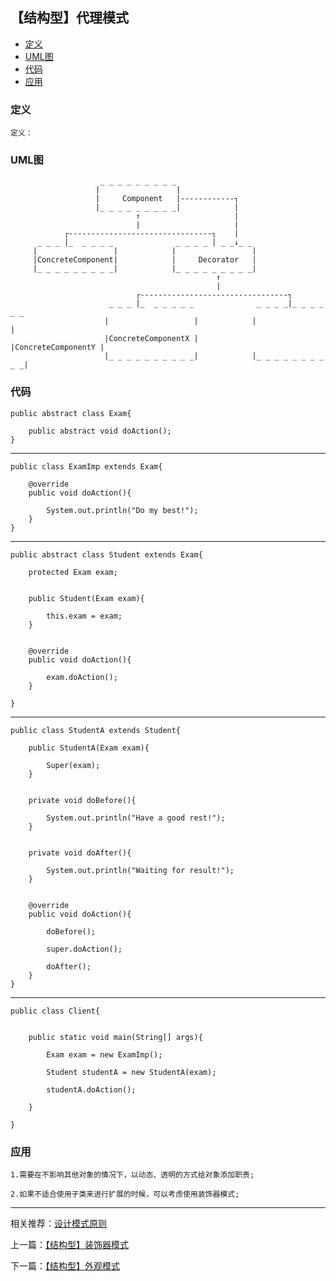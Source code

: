 

## 【结构型】代理模式

*   [定义](#define)
*   [UML图](#UML)
*   [代码](#code)
*   [应用](#app)




<h3 id="define">定义</h3>

    定义：


<h3 id="UML">UML图</h3>


                        _ _ _ _ _ _ _ _ _
                       |                 |
                       |     Component   |------------┐
                       |_ _ _ _ _ _ _ _ _|            |
                                ↑                     |
                                |                     |
                ┌--------------------------------┐    |
          _ _ _ |_  _ _ _ _              _ _ _ _ | _ _↓_ _
         |                 |            |                 |
         |ConcreteComponent|            |     Decorator   |
         |_ _ _ _ _ _ _ _ _|            |_ _ _ _ _ _ _ _ _|
                                                  ↑
                                                  |
                                ┌---------------------------------┐
                          _ _ _ |_  _ _ _ _ _              _ _ _ _|_ _ _ _ _ _
                         |                   |            |                   |
                         |ConcreteComponentX |            |ConcreteComponentY |
                         |_ _ _ _ _ _ _ _ _ _|            |_ _ _ _ _ _ _ _ _ _|




<h3 id="code">代码</h3>

    public abstract class Exam{

        public abstract void doAction();
    }


***

    public class ExamImp extends Exam{

        @override
        public void doAction(){

            System.out.println("Do my best!");
        }
    }


***

    public abstract class Student extends Exam{

        protected Exam exam;


        public Student(Exam exam){

            this.exam = exam;
        }


        @override
        public void doAction(){

            exam.doAction();
        }

    }

***

    public class StudentA extends Student{

        public StudentA(Exam exam){

            Super(exam);
        }


        private void doBefore(){

            System.out.println("Have a good rest!");
        }


        private void doAfter(){

            System.out.println("Waiting for result!");
        }


        @override
        public void doAction(){

            doBefore();

            super.doAction();

            doAfter();
        }
    }


***

    public class Client{


        public static void main(String[] args){

            Exam exam = new ExamImp();

            Student studentA = new StudentA(exam);

            studentA.doAction();

        }

    }




<h3 id="app">应用</h3>

    1.需要在不影响其他对象的情况下，以动态、透明的方式给对象添加职责;

    2.如果不适合使用子类来进行扩展的时候，可以考虑使用装饰器模式;


***

相关推荐：[设计模式原则](./Principle)


上一篇：[【结构型】装饰器模式](./Decorator)

下一篇：[【结构型】外观模式](./Facade)







